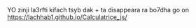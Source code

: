 YO zinji 
la3rfti kifach tsyb dak + ta disappeara ra bo7dha go on 
https://lachhab1.github.io/Calculatrice_js/
